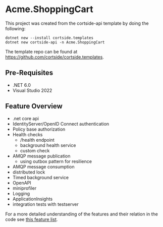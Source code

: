 # Acme.ShoppingCart

This project was created from the cortside-api template by doing the following:

```text
dotnet new --install cortside.templates
dotnet new cortside-api -n Acme.ShoppingCart
```

The template repo can be found at https://github.com/cortside/cortside.templates.

## Pre-Requisites

* .NET 6.0
* Visual Studio 2022

## Feature Overview

* .net core api
* IdentityServer/OpenID Connect authentication
* Policy base authorization
* Health checks
  * /health endpoint
  * background health service
  * custom check
* AMQP message publication
  * using outbox pattern for resilience
* AMQP message consumption
* distributed lock
* Timed background service
* OpenAPI
* miniprofiler
* Logging
* ApplicationInsights
* integration tests with testserver

For a more detailed understanding of the features and their relation in the code see [this feature list](Features.md).
